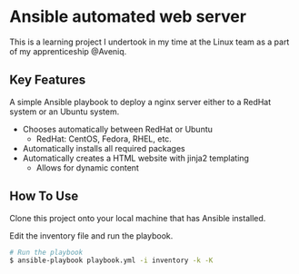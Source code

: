 # Ansible automated web server
This is a learning project I undertook in my time at the Linux team as a part of my apprenticeship @Aveniq.

## Key Features
A simple Ansible playbook to deploy a nginx server either to a RedHat system or an Ubuntu system.

* Chooses automatically between RedHat or Ubuntu
  - RedHat: CentOS, Fedora, RHEL, etc.
* Automatically installs all required packages
* Automatically creates a HTML website with jinja2 templating
    - Allows for dynamic content


## How To Use

Clone this project onto your local machine that has Ansible installed.

Edit the inventory file and run the playbook.

```bash
# Run the playbook
$ ansible-playbook playbook.yml -i inventory -k -K
```

